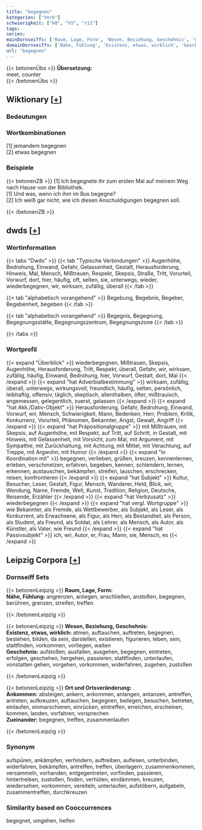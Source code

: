 ```yaml
---
title: "begegnen"
kategorien: ["Verb"]
schwierigkeit: ["k0", "h5", "r11"]
tags:
series:
mainDornseiffs: ['Raum, Lage, Form', 'Wesen, Beziehung, Geschehnis', 'Ort und Ortsveränderung']
domainDornseiffs: ['Nähe, Fühlung', 'Existenz, etwas, wirklich', 'Geschehnis', 'Ankommen', 'Zueinander']
url: "begegnen"
---
```


{{< betonenÜbs >}}
**Übersetzung:**  
meet, counter  
{{< /betonenÜbs >}}

## Wiktionary [[+](https://de.wiktionary.org/wiki/begegnen)]

### Bedeutungen

### Wortkombinationen
[1] jemandem begegnen  
[2] etwas begegnen  

### Beispiele
{{< betonenZB >}}
[1] Ich begegnete ihr zum ersten Mal auf meinem Weg nach Hause von der Bibliothek.  
[1] Und was, wenn ich ihm im Bus begegne?  
[2] Ich weiß gar nicht, wie ich diesen Anschuldigungen begegnen soll.  

{{< /betonenZB >}}


## dwds [[+](https://www.dwds.de/wb/begegnen)]

### Wortinformation
{{< tabs "Dwds" >}}
{{< tab "Typische Verbindungen" >}}
Augenhöhe, Bedrohung, Einwand, Gefahr, Gelassenheit, Gestalt, Herausforderung, Hinweis, Mal, Mensch, Mißtrauen, Respekt, Skepsis, Straße, Tritt, Vorurteil, Vorwurf, dort, hier, häufig, oft, selten, sie, unterwegs, wieder, wiederbegegnen, wir, wirksam, zufällig, überall
{{< /tab >}}

{{< tab "alphabetisch vorangehend" >}}
Begebung, Begebnis, Begeber, Begebenheit, begeben
{{< /tab >}}

{{< tab "alphabetisch vorangehend" >}}
Begegnis, Begegnung, Begegnungsstätte, Begegnungszentrum, Begegnungszone
{{< /tab >}}

{{< /tabs >}}

### Wortprofil
{{< expand "Überblick" >}} wiederbegegnen, Mißtrauen, Skepsis, Augenhöhe, Herausforderung, Tritt, Respekt, überall, Gefahr, wir, wirksam, zufällig, häufig, Einwand, Bedrohung, hier, Vorwurf, Gestalt, dort, Mal {{< /expand >}}
{{< expand "hat Adverbialbestimmung" >}} wirksam, zufällig, überall, unterwegs, wirkungsvoll, freundlich, häufig, selten, persönlich, leibhaftig, offensiv, täglich, skeptisch, allenthalben, öfter, mißtrauisch, angemessen, gelegentlich, zuerst, gelassen {{< /expand >}}
{{< expand "hat Akk./Dativ-Objekt" >}} Herausforderung, Gefahr, Bedrohung, Einwand, Vorwurf, wir, Mensch, Schwierigkeit, Mann, Bedenken, Herr, Problem, Kritik, Konkurrenz, Vorurteil, Phänomen, Bekannter, Angst, Gewalt, Angriff {{< /expand >}}
{{< expand "hat Präpositionalgruppe" >}} mit Mißtrauen, mit Skepsis, auf Augenhöhe, mit Respekt, auf Tritt, auf Schritt, in Gestalt, mit Hinweis, mit Gelassenheit, mit Vorsicht, zum Mal, mit Argument, mit Sympathie, mit Zurückhaltung, mit Achtung, mit Mittel, mit Verachtung, auf Treppe, mit Argwohn, mit Humor {{< /expand >}}
{{< expand "in Koordination mit" >}} begegnen, verlieben, grüßen, kreuzen, kennenlernen, erleben, verschmelzen, erfahren, begeben, kennen, schlendern, lernen, erkennen, austauschen, bekämpfen, streifen, lauschen, erschrecken, reisen, konfrontieren {{< /expand >}}
{{< expand "hat Subjekt" >}} Kultur, Besucher, Leser, Gestalt, Figur, Mensch, Wanderer, Held, Blick, wir, Wendung, Name, Fremde, Welt, Kunst, Tradition, Religion, Deutsche, Reisende, Erzähler {{< /expand >}}
{{< expand "hat Verbzusatz" >}} wiederbegegnen {{< /expand >}}
{{< expand "hat vergl. Wortgruppe" >}} wie Bekannter, als Fremde, als Wettbewerber, als Subjekt, als Leser, als Konkurrent, als Erwachsene, als Figur, als Herr, als Bestandteil, als Person, als Student, als Freund, als Soldat, als Lehrer, als Mensch, als Autor, als Künstler, als Vater, wie Freund {{< /expand >}}
{{< expand "hat Passivsubjekt" >}} ich, wir, Autor, er, Frau, Mann, sie, Mensch, es {{< /expand >}}

## Leipzig Corpora [[+](https://corpora.uni-leipzig.de/en/res?word=begegnen&corpusId=deu_newscrawl-public_2018)]

### Dornseiff Sets
{{< betonenLeipzig >}}
**Raum, Lage, Form:**  
**Nähe, Fühlung:** angrenzen, anliegen, anschließen, anstoßen, begegnen, berühren, grenzen, streifen, treffen  

{{< /betonenLeipzig >}}


{{< betonenLeipzig >}}
**Wesen, Beziehung, Geschehnis:**  
**Existenz, etwas, wirklich:** atmen, auftauchen, auftreten, begegnen, bestehen, bilden, da sein, darstellen, existieren, figurieren, leben, sein, stattfinden, vorkommen, vorliegen, walten  
**Geschehnis:** aufstoßen, ausfallen, ausgehen, begegnen, eintreten, erfolgen, geschehen, hergehen, passieren, stattfinden, unterlaufen, vonstatten gehen, vorgehen, vorkommen, widerfahren, zugehen, zustoßen  

{{< /betonenLeipzig >}}


{{< betonenLeipzig >}}
**Ort und Ortsveränderung:**  
**Ankommen:** absteigen, ankern, ankommen, anlangen, antanzen, antreffen, antreten, aufkreuzen, auftauchen, begegnen, beilegen, besuchen, betreten, einlaufen, einmarschieren, einrücken, eintreffen, erreichen, erscheinen, kommen, landen, vorfahren, vorsprechen  
**Zueinander:** begegnen, treffen, zusammenlaufen  

{{< /betonenLeipzig >}}

### Synonym
aufspüren, ankämpfen, verhindern, auftreiben, auflesen, unterbinden, widerfahren, bekämpfen, antreffen, treffen, überlagern, zusammenkommen, versammeln, vorhanden, entgegentreten, vorfinden, passieren, hintertreiben, zustoßen, finden, verhüten, eindämmen, kreuzen, wiedersehen, vorkommen, vereiteln, unterlaufen, aufstöbern, aufgabeln, zusammentreffen, durchkreuzen


### Similarity based on Cooccurrences
begegnet, umgehen, helfen

